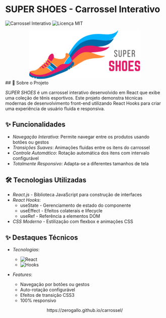 

# SUPER SHOES - Carrossel Interativo

![Carrossel Interativo](https://img.shields.io/badge/React-Carrossel-blue)
![Licença MIT](https://img.shields.io/badge/license-MIT-green)

<div align="center">
  <img src="static/images/super-shoes.png" alt="Demonstração do Carrossel" width="70%"/>
</div>
## 🚀 Sobre o Projeto



*SUPER SHOES* é um carrossel interativo desenvolvido em React que exibe uma coleção de tênis esportivos. Este projeto demonstra técnicas modernas de desenvolvimento front-end utilizando React Hooks para criar uma experiência de usuário fluida e responsiva.

## ✨ Funcionalidades

- *Navegação Interativa*: Permite navegar entre os produtos usando botões ou gestos
- *Transições Suaves*: Animações fluidas entre os itens do carrossel
- *Controle Automático*: Rotação automática dos itens com intervalo configurável
- *Totalmente Responsivo*: Adapta-se a diferentes tamanhos de tela

## 🛠 Tecnologias Utilizadas

- *React.js* - Biblioteca JavaScript para construção de interfaces
- *React Hooks*:
  - useState - Gerenciamento de estado do componente
  - useEffect - Efeitos colaterais e lifecycle
  - useRef - Referência a elementos DOM
- *CSS Moderno* - Estilização com flexbox e animações CSS



## ✨ Destaques Técnicos

- *Tecnologias*: 
  - ![React](https://img.shields.io/badge/-React-61DAFB?logo=react&logoColor=white)
  - ![Hooks](https://img.shields.io/badge/-React%20Hooks-764ABC)
  
- *Features*:
  - Navegação por botões ou gestos
  - Auto-rotação configurável
  - Efeitos de transição CSS3
  - 100% responsivo





<p align="center"> https://zerogallo.github.io/carrossel/ </p>
